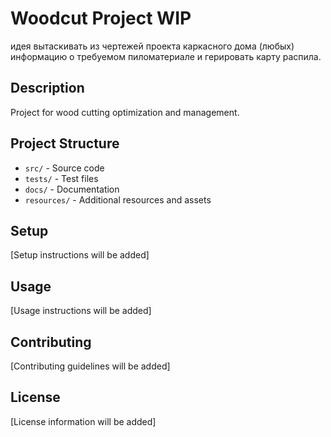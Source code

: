 # Woodcut Project WIP
идея вытаскивать из чертежей проекта каркасного дома (любых) информацию о требуемом пиломатериале и герировать карту распила. 

## Description
Project for wood cutting optimization and management.

## Project Structure
- `src/` - Source code
- `tests/` - Test files
- `docs/` - Documentation
- `resources/` - Additional resources and assets

## Setup
[Setup instructions will be added]

## Usage
[Usage instructions will be added]

## Contributing
[Contributing guidelines will be added]

## License
[License information will be added] 
